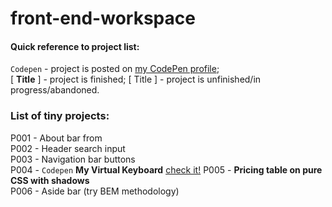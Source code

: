 # front-end-workspace

#### Quick reference to project list:  
`Codepen` - project is posted on [my CodePen profile](https://codepen.io/ryuuto829);  
\[ **Title** \] - project is finished; \[ Title \] - project is unfinished/in progress/abandoned.  

### List of tiny projects:
P001 - About bar from  
P002 - Header search input  
P003 - Navigation bar buttons  
P004 - `Codepen` **My Virtual Keyboard** [check it!](https://codepen.io/ryuuto829/pen/yLNGmJL)
P005 - **Pricing table on pure CSS with shadows**  
P006 - Aside bar (try BEM methodology)  